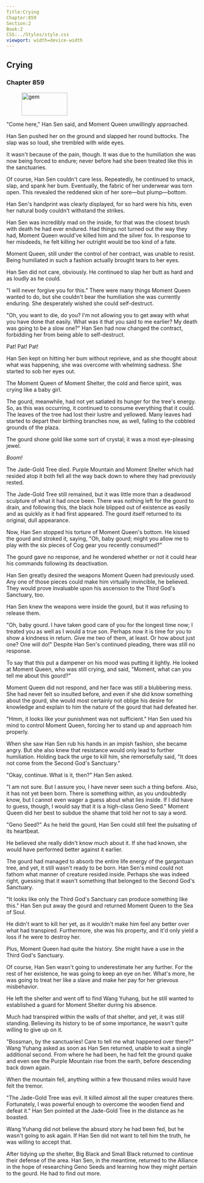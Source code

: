 ```yaml
---
Title:Crying 
Chapter:859 
Section:2 
Book:2 
CSS:../Styles/style.css 
viewport: width=device-width
---
```

  
## Crying
### Chapter 859
  
<figure>
	<img src="../Images/gem.gif" alt="gem" id="gem" width="120" height="60" />
</figure>
  

  
"Come here," Han Sen said, and Moment Queen unwillingly approached.

Han Sen pushed her on the ground and slapped her round buttocks. The slap was so loud, she trembled with wide eyes.

It wasn't because of the pain, though. It was due to the humiliation she was now being forced to endure; never before had she been treated like this in the sanctuaries.

Of course, Han Sen couldn't care less. Repeatedly, he continued to smack, slap, and spank her bum. Eventually, the fabric of her underwear was torn open. This revealed the reddened skin of her sore—but plump—bottom.

Han Sen's handprint was clearly displayed, for so hard were his hits, even her natural body couldn't withstand the strikes.

Han Sen was incredibly mad on the inside, for that was the closest brush with death he had ever endured. Had things not turned out the way they had, Moment Queen would've killed him and the silver fox. In response to her misdeeds, he felt killing her outright would be too kind of a fate.

Moment Queen, still under the control of her contract, was unable to resist. Being humiliated in such a fashion actually brought tears to her eyes.

Han Sen did not care, obviously. He continued to slap her butt as hard and as loudly as he could.

"I will never forgive you for this." There were many things Moment Queen wanted to do, but she couldn't bear the humiliation she was currently enduring. She desperately wished she could self-destruct.

"Oh, you want to die, do you? I'm not allowing you to get away with what you have done that easily. What was it that you said to me earlier? My death was going to be a slow one?" Han Sen had now changed the contract, forbidding her from being able to self-destruct.

Pat! Pat! Pat!

Han Sen kept on hitting her bum without reprieve, and as she thought about what was happening, she was overcome with whelming sadness. She started to sob her eyes out.

The Moment Queen of Moment Shelter, the cold and fierce spirit, was crying like a baby girl.

The gourd, meanwhile, had not yet satiated its hunger for the tree's energy. So, as this was occurring, it continued to consume everything that it could. The leaves of the tree had lost their lustre and yellowed. Many leaves had started to depart their birthing branches now, as well, falling to the cobbled grounds of the plaza.

The gourd shone gold like some sort of crystal; it was a most eye-pleasing jewel.

*Boom!*

The Jade-Gold Tree died. Purple Mountain and Moment Shelter which had resided atop it both fell all the way back down to where they had previously rested.

The Jade-Gold Tree still remained, but it was little more than a deadwood sculpture of what it had once been. There was nothing left for the gourd to drain, and following this, the black hole blipped out of existence as easily and as quickly as it had first appeared. The gourd itself returned to its original, dull appearance.

Now, Han Sen stopped his torture of Moment Queen's bottom. He kissed the gourd and stroked it, saying, "Oh, baby gourd; might you allow me to play with the six pieces of Cog gear you recently consumed?"

The gourd gave no response, and he wondered whether or not it could hear his commands following its deactivation.

Han Sen greatly desired the weapons Moment Queen had previously used. Any one of those pieces could make him virtually invincible, he believed. They would prove invaluable upon his ascension to the Third God's Sanctuary, too.

Han Sen knew the weapons were inside the gourd, but it was refusing to release them.

"Oh, baby gourd. I have taken good care of you for the longest time now; I treated you as well as I would a true son. Perhaps now it is time for you to show a kindness in return. Give me two of them, at least. Or how about just one? One will do!" Despite Han Sen's continued pleading, there was still no response.

To say that this put a dampener on his mood was putting it lightly. He looked at Moment Queen, who was still crying, and said, "Moment, what can you tell me about this gourd?"

Moment Queen did not respond, and her face was still a blubbering mess. She had never felt so insulted before, and even if she did know something about the gourd, she would most certainly not oblige his desire for knowledge and explain to him the nature of the gourd that had defeated her.

"Hmm, it looks like your punishment was not sufficient." Han Sen used his mind to control Moment Queen, forcing her to stand up and approach him properly.

When she saw Han Sen rub his hands in an impish fashion, she became angry. But she also knew that resistance would only lead to further humiliation. Holding back the urge to kill him, she remorsefully said, "It does not come from the Second God's Sanctuary."

"Okay, continue. What is it, then?" Han Sen asked.

"I am not sure. But I assure you, I have never seen such a thing before. Also, it has not yet been born. There is something within, as you undoubtedly know, but I cannot even wager a guess about what lies inside. If I did have to guess, though, I would say that it is a high-class Geno Seed." Moment Queen did her best to subdue the shame that told her not to say a word.

"Geno Seed?" As he held the gourd, Han Sen could still feel the pulsating of its heartbeat.

He believed she really didn't know much about it. If she had known, she would have performed better against it earlier.

The gourd had managed to absorb the entire life energy of the gargantuan tree, and yet, it still wasn't ready to be born. Han Sen's mind could not fathom what manner of creature resided inside. Perhaps she was indeed right, guessing that it wasn't something that belonged to the Second God's Sanctuary.

"It looks like only the Third God's Sanctuary can produce something like this." Han Sen put away the gourd and returned Moment Queen to the Sea of Soul.

He didn't want to kill her yet, as it wouldn't make him feel any better over what had transpired. Furthermore, she was his property, and it'd only yield a loss if he were to destroy her.

Plus, Moment Queen had quite the history. She might have a use in the Third God's Sanctuary.

Of course, Han Sen wasn't going to underestimate her any further. For the rest of her existence, he was going to keep an eye on her. What's more, he was going to treat her like a slave and make her pay for her grievous misbehavior.

He left the shelter and went off to find Wang Yuhang, but he still wanted to established a guard for Moment Shelter during his absence.

Much had transpired within the walls of that shelter, and yet, it was still standing. Believing its history to be of some importance, he wasn't quite willing to give up on it.

"Bossman, by the sanctuaries! Care to tell me what happened over there?" Wang Yuhang asked as soon as Han Sen returned, unable to wait a single additional second. From where he had been, he had felt the ground quake and even see the Purple Mountain rise from the earth, before descending back down again.

When the mountain fell, anything within a few thousand miles would have felt the tremor.

"The Jade-Gold Tree was evil. It killed almost all the super creatures there. Fortunately, I was powerful enough to overcome the wooden fiend and defeat it." Han Sen pointed at the Jade-Gold Tree in the distance as he boasted.

Wang Yuhang did not believe the absurd story he had been fed, but he wasn't going to ask again. If Han Sen did not want to tell him the truth, he was willing to accept that.

After tidying up the shelter, Big Black and Small Black returned to continue their defense of the area. Han Sen, in the meantime, returned to the Alliance in the hope of researching Geno Seeds and learning how they might pertain to the gourd. He had to find out more.